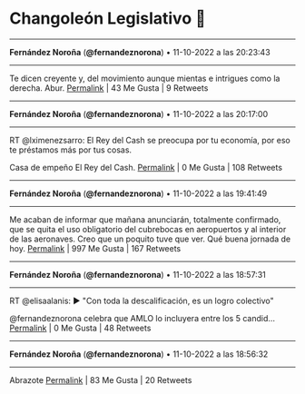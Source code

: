 # Changoleón Legislativo 🙈
*****
**Fernández Noroña** (**@fernandeznorona**) • 11-10-2022 a las 20:23:43
*****
Te dicen creyente y, del movimiento aunque mientas e intrigues como la derecha. Abur.
[Permalink](https://twitter.com/fernandeznorona/status/1580051563652870144) | 43 Me Gusta | 9 Retweets
*****
**Fernández Noroña** (**@fernandeznorona**) • 11-10-2022 a las 20:17:00
*****
RT @lximenezsarro: El Rey del Cash se preocupa por tu economía, por eso te préstamos más por tus cosas.


Casa de empeño El Rey del Cash.
[Permalink](https://twitter.com/fernandeznorona/status/1580049872681861120) | 0 Me Gusta | 108 Retweets
*****
**Fernández Noroña** (**@fernandeznorona**) • 11-10-2022 a las 19:41:49
*****
Me acaban de informar que mañana anunciarán, totalmente confirmado, que se quita el uso obligatorio del cubrebocas en aeropuertos y al interior de las aeronaves. Creo que un poquito tuve que ver. Qué buena jornada de hoy.
[Permalink](https://twitter.com/fernandeznorona/status/1580041018707410945) | 997 Me Gusta | 167 Retweets
*****
**Fernández Noroña** (**@fernandeznorona**) • 11-10-2022 a las 18:57:31
*****
RT @elisaalanis: ▶️ "Con toda la descalificación, es un logro colectivo"


@fernandeznorona celebra que AMLO lo incluyera entre los 5 candid…
[Permalink](https://twitter.com/fernandeznorona/status/1580029872365522945) | 0 Me Gusta | 48 Retweets
*****
**Fernández Noroña** (**@fernandeznorona**) • 11-10-2022 a las 18:56:32
*****
Abrazote
[Permalink](https://twitter.com/fernandeznorona/status/1580029625261957121) | 83 Me Gusta | 20 Retweets
